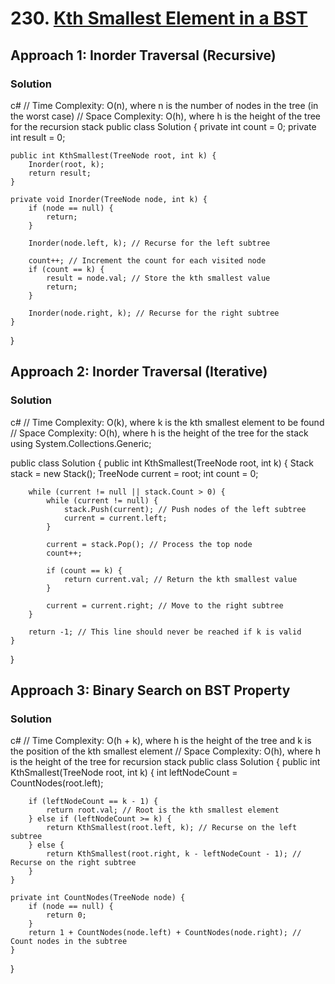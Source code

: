 # 230. [Kth Smallest Element in a BST](https://leetcode.com/problems/kth-smallest-element-in-a-bst/)

## Approach 1: Inorder Traversal (Recursive)

### Solution
c#
// Time Complexity: O(n), where n is the number of nodes in the tree (in the worst case)
// Space Complexity: O(h), where h is the height of the tree for the recursion stack
public class Solution {
    private int count = 0;
    private int result = 0;

    public int KthSmallest(TreeNode root, int k) {
        Inorder(root, k);
        return result;
    }

    private void Inorder(TreeNode node, int k) {
        if (node == null) {
            return;
        }

        Inorder(node.left, k); // Recurse for the left subtree

        count++; // Increment the count for each visited node
        if (count == k) {
            result = node.val; // Store the kth smallest value
            return;
        }

        Inorder(node.right, k); // Recurse for the right subtree
    }
}

## Approach 2: Inorder Traversal (Iterative)

### Solution
c#
// Time Complexity: O(k), where k is the kth smallest element to be found
// Space Complexity: O(h), where h is the height of the tree for the stack
using System.Collections.Generic;

public class Solution {
    public int KthSmallest(TreeNode root, int k) {
        Stack<TreeNode> stack = new Stack<TreeNode>();
        TreeNode current = root;
        int count = 0;

        while (current != null || stack.Count > 0) {
            while (current != null) {
                stack.Push(current); // Push nodes of the left subtree
                current = current.left;
            }

            current = stack.Pop(); // Process the top node
            count++;

            if (count == k) {
                return current.val; // Return the kth smallest value
            }

            current = current.right; // Move to the right subtree
        }

        return -1; // This line should never be reached if k is valid
    }
}

## Approach 3: Binary Search on BST Property

### Solution
c#
// Time Complexity: O(h + k), where h is the height of the tree and k is the position of the kth smallest element
// Space Complexity: O(h), where h is the height of the tree for recursion stack
public class Solution {
    public int KthSmallest(TreeNode root, int k) {
        int leftNodeCount = CountNodes(root.left);

        if (leftNodeCount == k - 1) {
            return root.val; // Root is the kth smallest element
        } else if (leftNodeCount >= k) {
            return KthSmallest(root.left, k); // Recurse on the left subtree
        } else {
            return KthSmallest(root.right, k - leftNodeCount - 1); // Recurse on the right subtree
        }
    }

    private int CountNodes(TreeNode node) {
        if (node == null) {
            return 0;
        }
        return 1 + CountNodes(node.left) + CountNodes(node.right); // Count nodes in the subtree
    }
}

